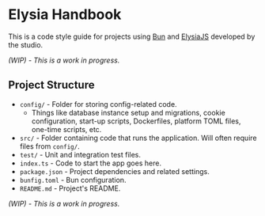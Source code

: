 # Elysia Handbook

This is a code style guide for projects using [Bun](https://bun.sh/) and [ElysiaJS](https://elysiajs.com/) developed by the studio.

_(WIP) - This is a work in progress._

## Project Structure

- `config/` - Folder for storing config-related code.
  - Things like database instance setup and migrations, cookie configuration, start-up scripts, Dockerfiles, platform TOML files, one-time scripts, etc.
- `src/` - Folder containing code that runs the application. Will often require files from `config/`.
- `test/` - Unit and integration test files.
- `index.ts` - Code to start the app goes here.
- `package.json` - Project dependencies and related settings.
- `bunfig.toml` - Bun configuration.
- `README.md` - Project's README.

_(WIP) - This is a work in progress._
